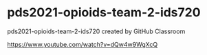 # pds2021-opioids-team-2-ids720
pds2021-opioids-team-2-ids720 created by GitHub Classroom

https://www.youtube.com/watch?v=dQw4w9WgXcQ

